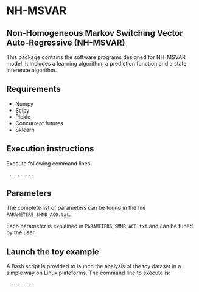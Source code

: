 # NH-MSVAR

## Non-Homogeneous Markov Switching Vector Auto-Regressive (NH-MSVAR)
This package contains the software programs designed for NH-MSVAR model. It includes a learning algorithm, a prediction function and a state inference algorithm.

## Requirements
 * Numpy
 * Scipy
 * Pickle
 * Concurrent.futures
 * Sklearn


## Execution instructions
Execute following command lines:
```{python}
 .........
```

## Parameters
The complete list of parameters can be found in the file `PARAMETERS_SMMB_ACO.txt`.

Each parameter is explained in `PARAMETERS_SMMB_ACO.txt` and can be tuned by the user.

## Launch the toy example
A Bash script is provided to launch the analysis of the toy dataset in a simple way on Linux plateforms.
The command line to execute is:
```{python}
 .........
```
